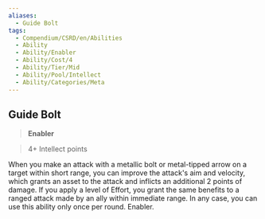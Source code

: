 ```yaml
---
aliases:
  - Guide Bolt
tags:
  - Compendium/CSRD/en/Abilities
  - Ability
  - Ability/Enabler
  - Ability/Cost/4
  - Ability/Tier/Mid
  - Ability/Pool/Intellect
  - Ability/Categories/Meta
---
```

  
    
## Guide Bolt    
>**Enabler**    
>4+ Intellect points  
    
When you make an attack with a metallic bolt or metal-tipped arrow on a target within short range, you can improve the attack's aim and velocity, which grants an asset to the attack and inflicts an additional 2 points of damage. If you apply a level of Effort, you grant the same benefits to a ranged attack made by an ally within immediate range. In any case, you can use this ability only once per round. Enabler.